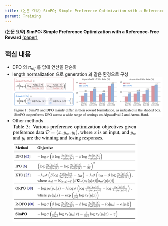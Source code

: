 ```yaml
---
title: (논문 요약) SimPO; Simple Preference Optimization with a Reference-Free Reward
parent: Training
---
```


**(논문 요약) SimPO: Simple Preference Optimization with a Reference-Free Reward** [(paper)](https://arxiv.org/pdf/2405.14734)

## 핵심 내용
- DPO 의 $\pi_{ref}$ 를 없애 연산을 단순화   
- length normalization 으로 generation 과 같은 환경으로 구성    
   <img src="/data/papers/simpo/concept.png" width="800" />
- Other methods  
   <img src="/data/papers/simpo/othermethods.png" width="400" />
